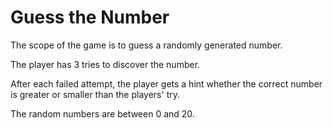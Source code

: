 # Guess the Number

The scope of the game is to guess a randomly generated number.

The player has 3 tries to discover the number.

After each failed attempt, the player gets a hint whether the correct number is greater or smaller than the players' try.

The random numbers are between 0 and 20.